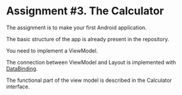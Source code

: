 # Assignment #3. The Calculator

The assignment is to make your first Android application.

The basic structure of the app is already present in the repository.

You need to implement a ViewModel. 

The connection between ViewModel and Layout is implemented with [DataBinding](https://developer.android.com/topic/libraries/data-binding).

The functional part of the view model is described in the Calculator interface.

